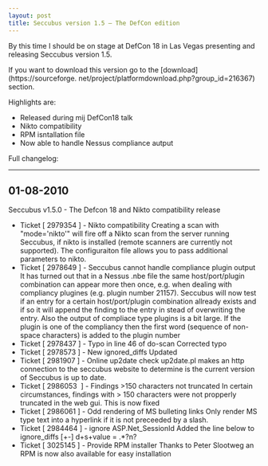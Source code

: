 ```yaml
---
layout: post
title: Seccubus version 1.5 – The DefCon edition
---
```

By this time I should be on stage at DefCon 18 in Las Vegas presenting and
releasing Seccubus version 1.5.

If you want to download this version go to the [download](https://sourceforge.
net/project/platformdownload.php?group_id=216367) section.

Highlights are:

  * Released during mij DefCon18 talk
  * Nikto compatibility
  * RPM isntallation file
  * Now able to handle Nessus compliance autput

Full changelog:

---
01-08-2010
---
Seccubus v1.5.0 - The Defcon 18 and Nikto compatibility release

* Ticket [ 2979354 ] - Nikto compatibility
Creating a scan with "mode='nikto'" will fire off a Nikto scan from the server
running Seccubus, if nikto is installed (remote scanners are currently not
supported).
The configuraiton file allows you to pass additional parameters to nikto.
* Ticket [ 2978649 ] - Seccubus cannot handle compliance plugin output
It has turned out that in a Nessus .nbe file the same host/port/plugin
combination can appear more then once, e.g. when dealing with compliancy
plugines (e.g. plugin number 21157). Seccubus will now test if an entry for a
certain host/port/plugin combination allready exists and if so it will append
the finding to the entry in stead of overwriting the entry.
Also the output of compliace type plugins is a bit large.
If the plugin is one of the compliancy then the first word (sequence of
non-space characters) is added to the plugin number
* Ticket [ 2978437 ] - Typo in line 46 of do-scan
Corrected typo
* Ticket [ 2978573 ] - New ignored_diffs
Updated
* Ticket [ 2981907 ] - Online up2date check
up2date.pl makes an http connection to the seccubus website to determine is
the current version of Seccubus is up to date.
* Ticket [ 2986053  ] - Findings >150 characters not truncated
In certain circumstances, findings with > 150 characters were not propperly
truncated in the web gui. This is now fixed
* Ticket [ 2986061 ] - Odd rendering of MS bulleting links
Only render MS type text into a hyperlink if it is not preceeded by a slash.
* Ticket [ 2984464 ] - ignore ASP.Net_SessionId
Added the line below to ignore_diffs
[+-] d+s+value = .*?n?
* Ticket [ 3025145 ] - Provide RPM installer
Thanks to Peter Slootweg an RPM is now also available for easy installation
